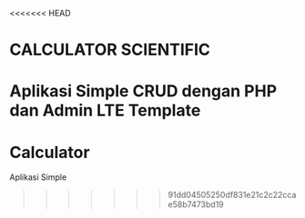 <<<<<<< HEAD
# CALCULATOR SCIENTIFIC
Aplikasi Simple CRUD dengan PHP dan Admin LTE Template
=======
# Calculator
Aplikasi Simple
>>>>>>> 91dd04505250df831e21c2c22ccae58b7473bd19
